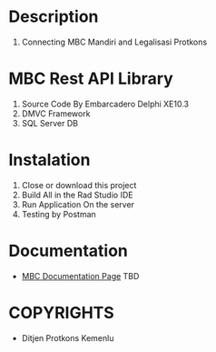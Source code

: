# Description
1. Connecting MBC Mandiri and Legalisasi Protkons

# MBC Rest API Library 
1. Source Code By Embarcadero Delphi XE10.3
2. DMVC Framework 
3. SQL Server DB


# Instalation
1. Close or download this project
2. Build All in the Rad Studio IDE
3. Run Application On the server
4. Testing by Postman

# Documentation

* [MBC Documentation Page](./docs/README.md) TBD

# COPYRIGHTS

* Ditjen Protkons Kemenlu